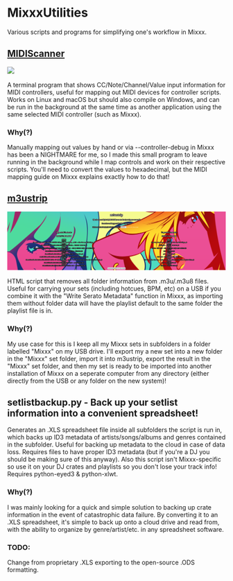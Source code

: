 # MixxxUtilities
Various scripts and programs for simplifying one's workflow in Mixxx. 

## [MIDIScanner](https://github.com/faithvoid/MIDIScanner)
![](https://github.com/faithvoid/MIDIScanner/raw/main/screenshot.png)

A terminal program that shows CC/Note/Channel/Value input information for MIDI controllers, useful for mapping out MIDI devices for controller scripts. Works on Linux and macOS but should also compile on Windows, and can be run in the background at the same time as another application using the same selected MIDI controller (such as Mixxx). 

### Why(?)
Manually mapping out values by hand or via --controller-debug in Mixxx has been a NIGHTMARE for me, so I made this small program to leave running in the background while I map controls and work on their respective scripts. You'll need to convert the values to hexadecimal, but the MIDI mapping guide on Mixxx explains exactly how to do that!

## [m3ustrip](https://virtual.dimensionless.space/dj/m3ustrip)
![](m3ustrip.png)

HTML script that removes all folder information from .m3u/.m3u8 files. Useful for carrying your sets (including hotcues, BPM, etc) on a USB if you combine it with the "Write Serato Metadata" function in Mixxx, as importing them without folder data will have the playlist default to the same folder the playlist file is in. 

### Why(?)
My use case for this is I keep all my Mixxx sets in subfolders in a folder labelled "Mixxx" on my USB drive. I'll export my a new set into a new folder in the "Mixxx" set folder, import it into m3ustrip, export the result in the "Mixxx" set folder, and then my set is ready to be imported into another installation of Mixxx on a seperate computer from any directory (either directly from the USB or any folder on the new system)!

## setlistbackup.py - Back up your setlist information into a convenient spreadsheet!
Generates an .XLS spreadsheet file inside all subfolders the script is run in, which backs up ID3 metadata of artists/songs/albums and genres contained in the subfolder. Useful for backing up metadata to the cloud in case of data loss. Requires files to have proper ID3 metadata (but if you're a DJ you should be making sure of this anyway). Also this script isn't Mixxx-specific so use it on your DJ crates and playlists so you don't lose your track info! Requires python-eyed3 & python-xlwt.

### Why(?)
I was mainly looking for a quick and simple solution to backing up crate information in the event of catastrophic data failure. By converting it to an .XLS spreadsheet, it's simple to back up onto a cloud drive and read from, with the ability to organize by genre/artist/etc. in any spreadsheet software. 

### TODO:
Change from proprietary .XLS exporting to the open-source .ODS formatting.
